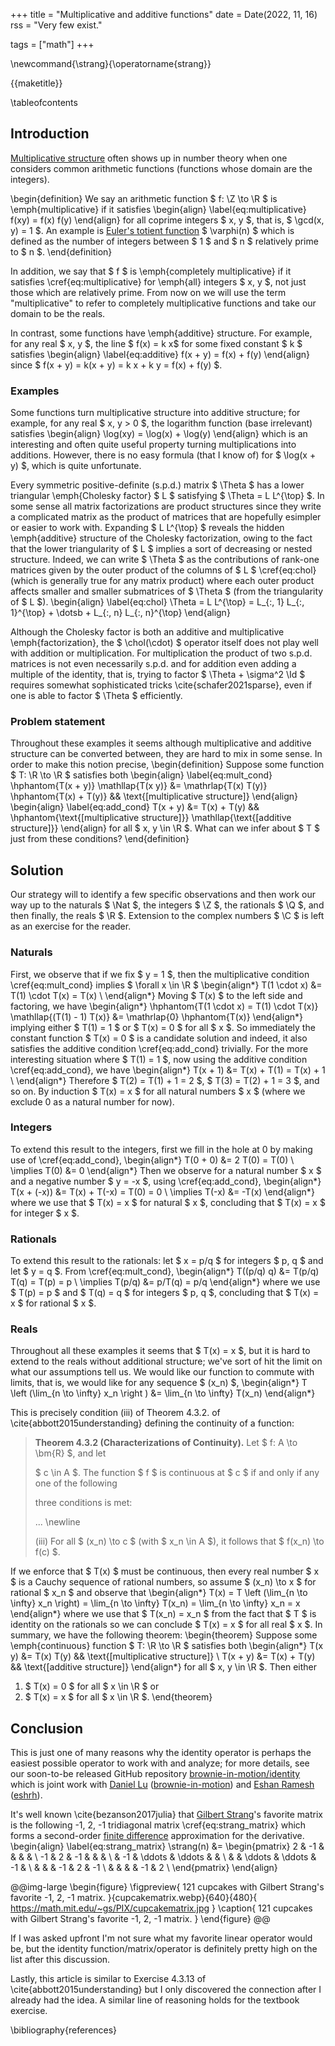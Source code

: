 +++
title = "Multiplicative and additive functions"
date = Date(2022, 11, 16)
rss = "Very few exist."

tags = ["math"]
+++

\newcommand{\strang}{\operatorname{strang}}

{{maketitle}}

\tableofcontents

## Introduction

[Multiplicative
structure](https://en.wikipedia.org/wiki/Multiplicative_function) often
shows up in number theory when one considers common arithmetic functions
(functions whose domain are the integers).

\begin{definition}
We say an arithmetic function $ f: \Z \to \R
$ is \emph{multiplicative} if it satisfies
\begin{align}
  \label{eq:multiplicative}
  f(xy) = f(x) f(y)
\end{align}
for all coprime integers $ x, y $, that is, $ \gcd(x, y) = 1 $.
An example is [Euler's totient
function](https://en.wikipedia.org/wiki/Euler%27s_totient_function) $
\varphi(n) $ which is defined as the number of integers between $ 1 $
and $ n $ relatively prime to $ n $.
\end{definition}

In addition, we say that $ f $ is \emph{completely multiplicative} if it
satisfies \cref{eq:multiplicative} for \emph{all} integers $ x, y $, not
just those which are relatively prime. From now on we will use the term
"multiplicative" to refer to completely multiplicative functions and take
our domain to be the reals.

In contrast, some functions have \emph{additive}
structure. For example, for any real $ x, y $, the line
$ f(x) = k x$ for some fixed constant $ k $ satisfies
\begin{align}
  \label{eq:additive}
  f(x + y) = f(x) + f(y)
\end{align}
since $ f(x + y) = k(x + y) = k x + k y = f(x) + f(y) $.

### Examples

Some functions turn multiplicative structure into
additive structure; for example, for any real $ x, y >
0 $, the logarithm function (base irrelevant) satisfies
\begin{align}
  \log(xy) = \log(x) + \log(y)
\end{align}
which is an interesting and often quite useful property turning
multiplications into additions. However, there is no easy formula
(that I know of) for $ \log(x + y) $, which is quite unfortunate.

Every symmetric positive-definite (s.p.d.) matrix $ \Theta $ has a lower
triangular \emph{Cholesky factor} $ L $ satisfying $ \Theta = L L^{\top} $.
In some sense all matrix factorizations are product structures since they
write a complicated matrix as the product of matrices that are hopefully
esimpler or easier to work with. Expanding $ L L^{\top} $ reveals the hidden
\emph{additive} structure of the Cholesky factorization, owing to the fact
that the lower triangularity of $ L $ implies a sort of decreasing or nested
structure. Indeed, we can write $ \Theta $ as the contributions of rank-one
matrices given by the outer product of the columns of $ L $ \cref{eq:chol}
(which is generally true for any matrix product) where each outer product
affects smaller and smaller submatrices of $ \Theta $ (from the triangularity
of $ L $).
\begin{align}
  \label{eq:chol}
  \Theta = L L^{\top} =
    L_{:, 1} L_{:, 1}^{\top} + \dotsb + L_{:, n} L_{:, n}^{\top}
\end{align}

Although the Cholesky factor is both an additive and multiplicative
\emph{factorization}, the $ \chol(\cdot) $ operator itself does not play
well with addition or multiplication. For multiplication the product of two
s.p.d. matrices is not even necessarily s.p.d. and for addition even adding
a multiple of the identity, that is, trying to factor $ \Theta + \sigma^2
\Id $ requires somewhat sophisticated tricks \cite{schafer2021sparse},
even if one is able to factor $ \Theta $ efficiently.

### Problem statement

Throughout these examples it seems although multiplicative and
additive structure can be converted between, they are hard
to mix in some sense. In order to make this notion precise,
\begin{definition}
Suppose some function $ T: \R \to \R $ satisfies both
\begin{align}
  \label{eq:mult_cond}
  \hphantom{T(x + y)}
  \mathllap{T(x   y)} &= \mathrlap{T(x)   T(y)}
    \hphantom{T(x) + T(y)} && \text{[multiplicative structure]}
\end{align}
\begin{align}
  \label{eq:add_cond}
  T(x + y) &= T(x) + T(y) &&
    \hphantom{\text{[multiplicative structure]}}
    \mathllap{\text{[additive structure]}}
\end{align}
for all $ x, y \in \R $. What can we infer
about $ T $ just from these conditions?
\end{definition}

## Solution

Our strategy will to identify a few specific observations and then work our
way up to the naturals $ \Nat $, the integers $ \Z $, the rationals $ \Q $,
and then finally, the reals $ \R $. Extension to the complex numbers $ \C $
is left as an exercise for the reader.

### Naturals

First, we observe that if we fix $ y = 1 $, then the multiplicative
condition \cref{eq:mult_cond} implies $ \forall x \in \R $
\begin{align*}
  T(1 \cdot x) &= T(1) \cdot T(x) = T(x) \\
\end{align*}
Moving $ T(x) $ to the left side and factoring, we have
\begin{align*}
  \hphantom{T(1 \cdot x) = T(1) \cdot T(x)}
  \mathllap{(T(1) - 1) T(x)} &= \mathrlap{0} \hphantom{T(x)}
\end{align*}
implying either $ T(1) = 1 $ or $ T(x) = 0 $ for all $ x $. So immediately
the constant function $ T(x) = 0 $ is a candidate solution and indeed, it
also satisfies the additive condition \cref{eq:add_cond} trivially. For
the more interesting situation where $ T(1) = 1 $, now using the additive
condition \cref{eq:add_cond}, we have
\begin{align*}
  T(x + 1) &= T(x) + T(1) = T(x) + 1 \\
\end{align*}
Therefore $ T(2) = T(1) + 1 = 2 $, $ T(3) = T(2) + 1 = 3 $,
and so on. By induction $ T(x) = x $ for all natural numbers
$ x $ (where we exclude 0 as a natural number for now).

### Integers

To extend this result to the integers, first we fill
in the hole at 0 by making use of \cref{eq:add_cond},
\begin{align*}
  T(0 + 0) &= 2 T(0) = T(0) \\
  \implies T(0) &= 0
\end{align*}
Then we observe for a natural number $ x $ and a
negative number $ y = -x $, using \cref{eq:add_cond},
\begin{align*}
  T(x + (-x)) &= T(x) + T(-x) = T(0) = 0 \\
  \implies T(-x) &= -T(x)
\end{align*}
where we use that $ T(x) = x $ for natural $ x $,
concluding that $ T(x) = x $ for integer $ x $.

### Rationals

To extend this result to the rationals: let $ x = p/q $ for
integers $ p, q $ and let $ y = q $. From \cref{eq:mult_cond},
\begin{align*}
  T((p/q) q) &= T(p/q) T(q) = T(p) = p \\
  \implies T(p/q) &= p/T(q) = p/q
\end{align*}
where we use $ T(p) = p $ and $ T(q) = q $ for integers
$ p, q $, concluding that $ T(x) = x $ for rational $ x $.

### Reals

Throughout all these examples it seems that $ T(x) = x $, but it is hard to
extend to the reals without additional structure; we've sort of hit the limit
on what our assumptions tell us. We would like our function to commute with
limits, that is, we would like for any sequence $ (x_n) $,
\begin{align*}
  T \left (\lim_{n \to \infty} x_n \right ) &=
    \lim_{n \to \infty} T(x_n)
\end{align*}

This is precisely condition (iii) of Theorem 4.3.2. of
\cite{abbott2015understanding} defining the continuity of a function:
> **Theorem 4.3.2 (Characterizations of
> Continuity).** Let $ f: A \to \bm{R} $, and let
>
> $ c \in A $. The function $ f $ is continuous at
> $ c $ if and only if any one of the following
>
> three conditions is met:
>
> ... \newline
>
> (iii) For all $ (x_n) \to c $ (with $ x_n \in A $),
> it follows that $ f(x_n) \to f(c) $.

If we enforce that $ T(x) $ must be continuous, then every
real number $ x $ is a Cauchy sequence of rational numbers, so
assume $ (x_n) \to x $ for rational $ x_n $ and observe that
\begin{align*}
  T(x) = T \left (\lim_{n \to \infty} x_n \right)
    = \lim_{n \to \infty} T(x_n) = \lim_{n \to \infty} x_n = x
\end{align*}
where we use that $ T(x_n) = x_n $ from the fact that $ T $
is identity on the rationals so we can conclude $ T(x) = x $
for all real $ x $. In summary, we have the following theorem:
\begin{theorem}
Suppose some \emph{continuous} function $ T: \R \to \R $ satisfies both
\begin{align*}
  T(x   y) &= T(x)   T(y) && \text{[multiplicative structure]} \\
  T(x + y) &= T(x) + T(y) &&       \text{[additive structure]}
\end{align*}
for all $ x, y \in \R $. Then either
1. $ T(x) = 0 $ for all $ x \in \R $ or
2. $ T(x) = x $ for all $ x \in \R $.
\end{theorem}

## Conclusion

This is just one of many reasons why the identity operator is
perhaps the easiest possible operator to work with and analyze;
for more details, see our soon-to-be released GitHub repository
[brownie-in-motion/identity](https://github.com/brownie-in-motion/identity)
which is joint work with [Daniel Lu](https://blog.danielclu.com/)
([brownie-in-motion](https://github.com/brownie-in-motion/)) and [Eshan
Ramesh](https://esrh.me/) ([eshrh](https://github.com/eshrh/)).

It's well known \cite{bezanson2017julia} that [Gilbert
Strang](https://math.mit.edu/~gs/)'s favorite matrix is the following -1,
2, -1 tridiagonal matrix \cref{eq:strang_matrix} which forms a second-order
[finite difference](https://en.wikipedia.org/wiki/Finite_difference)
approximation for the derivative.
\begin{align}
  \label{eq:strang_matrix}
  \strang(n) &=
    \begin{pmatrix}
       2 & -1 &        &        &    &    \\
      -1 &  2 &     -1 &        &    &    \\
         & -1 & \ddots & \ddots &    &    \\
         &    & \ddots & \ddots & -1 &    \\
         &    &        &     -1 &  2 & -1 \\
         &    &        &        & -1 &  2 \\
    \end{pmatrix}
\end{align}

@@img-large
\begin{figure}
  \figpreview{
      121 cupcakes with Gilbert Strang's favorite -1, 2, -1 matrix.
  }{cupcakematrix.webp}{640}{480}{
    https://math.mit.edu/~gs/PIX/cupcakematrix.jpg
  }
  \caption{
    121 cupcakes with Gilbert Strang's favorite -1, 2, -1 matrix.
  }
\end{figure}
@@

If I was asked upfront I'm not sure what my favorite linear
operator would be, but the identity function/matrix/operator
is definitely pretty high on the list after this discussion.

Lastly, this article is similar to Exercise 4.3.13 of
\cite{abbott2015understanding} but I only discovered
the connection after I already had the idea. A similar
line of reasoning holds for the textbook exercise.

\bibliography{references}

